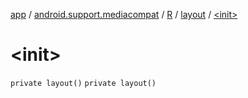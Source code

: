 [app](../../../index.md) / [android.support.mediacompat](../../index.md) / [R](../index.md) / [layout](index.md) / [&lt;init&gt;](./-init-.md)

# &lt;init&gt;

`private layout()`
`private layout()`